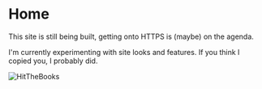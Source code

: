 # Home


This site is still being built, getting onto HTTPS is (maybe) on the agenda.


I'm currently experimenting with site looks and features. If you think I 
copied you, I probably did.

![HitTheBooks](images/HitTheBooks.png)
